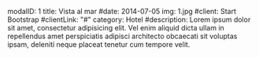 modalID: 1
title: Vista al mar
#date: 2014-07-05
img: 1.jpg
#client: Start Bootstrap
#clientLink: "#"
category: Hotel
#description: Lorem ipsum dolor sit amet, consectetur adipisicing elit. Vel enim aliquid dicta ullam in repellendus amet perspiciatis adipisci architecto obcaecati sit voluptas ipsam, deleniti neque placeat tenetur cum tempore velit.
